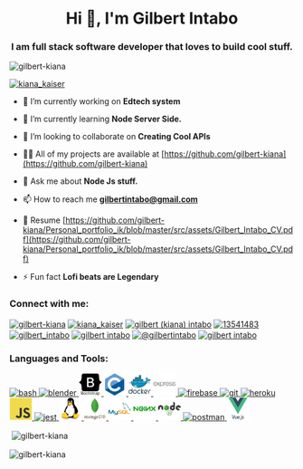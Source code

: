 <h1 align="center">Hi 👋, I'm Gilbert Intabo</h1>
<h3 align="center">I am full stack software developer that loves to build cool stuff.</h3>

<p align="left"> <img src="https://komarev.com/ghpvc/?username=gilbert-kiana&label=Profile%20views&color=0e75b6&style=flat" alt="gilbert-kiana" /> </p>

<p align="left"> <a href="https://twitter.com/kiana_kaiser" target="blank"><img src="https://img.shields.io/twitter/follow/kiana_kaiser?logo=twitter&style=for-the-badge" alt="kiana_kaiser" /></a> </p>

- 🔭 I’m currently working on **Edtech system**

- 🌱 I’m currently learning **Node Server Side.**

- 👯 I’m looking to collaborate on **Creating Cool APIs**

- 👨‍💻 All of my projects are available at [https://github.com/gilbert-kiana](https://github.com/gilbert-kiana)

- 💬 Ask me about **Node Js stuff.**

- 📫 How to reach me **gilbertintabo@gmail.com**

- 📄 Resume [https://github.com/gilbert-kiana/Personal_portfolio_ik/blob/master/src/assets/Gilbert_Intabo_CV.pdf](https://github.com/gilbert-kiana/Personal_portfolio_ik/blob/master/src/assets/Gilbert_Intabo_CV.pdf)

- ⚡ Fun fact **Lofi beats are Legendary**

<h3 align="left">Connect with me:</h3>
<p align="left">
<a href="https://dev.to/gilbert-kiana" target="blank"><img align="center" src="https://raw.githubusercontent.com/rahuldkjain/github-profile-readme-generator/master/src/images/icons/Social/devto.svg" alt="gilbert-kiana" height="30" width="40" /></a>
<a href="https://twitter.com/kiana_kaiser" target="blank"><img align="center" src="https://raw.githubusercontent.com/rahuldkjain/github-profile-readme-generator/master/src/images/icons/Social/twitter.svg" alt="kiana_kaiser" height="30" width="40" /></a>
<a href="https://linkedin.com/in/gilbert (kiana) intabo" target="blank"><img align="center" src="https://raw.githubusercontent.com/rahuldkjain/github-profile-readme-generator/master/src/images/icons/Social/linked-in-alt.svg" alt="gilbert (kiana) intabo" height="30" width="40" /></a>
<a href="https://stackoverflow.com/users/13541483" target="blank"><img align="center" src="https://raw.githubusercontent.com/rahuldkjain/github-profile-readme-generator/master/src/images/icons/Social/stack-overflow.svg" alt="13541483" height="30" width="40" /></a>
<a href="https://instagram.com/gilbert_intabo" target="blank"><img align="center" src="https://raw.githubusercontent.com/rahuldkjain/github-profile-readme-generator/master/src/images/icons/Social/instagram.svg" alt="gilbert_intabo" height="30" width="40" /></a>
<a href="https://www.behance.net/gilbert intabo" target="blank"><img align="center" src="https://raw.githubusercontent.com/rahuldkjain/github-profile-readme-generator/master/src/images/icons/Social/behance.svg" alt="gilbert intabo" height="30" width="40" /></a>
<a href="https://medium.com/@gilbertintabo" target="blank"><img align="center" src="https://raw.githubusercontent.com/rahuldkjain/github-profile-readme-generator/master/src/images/icons/Social/medium.svg" alt="@gilbertintabo" height="30" width="40" /></a>
<a href="https://www.youtube.com/c/gilbert intabo" target="blank"><img align="center" src="https://raw.githubusercontent.com/rahuldkjain/github-profile-readme-generator/master/src/images/icons/Social/youtube.svg" alt="gilbert intabo" height="30" width="40" /></a>
</p>

<h3 align="left">Languages and Tools:</h3>
<p align="left"> <a href="https://www.gnu.org/software/bash/" target="_blank" rel="noreferrer"> <img src="https://www.vectorlogo.zone/logos/gnu_bash/gnu_bash-icon.svg" alt="bash" width="40" height="40"/> </a> <a href="https://www.blender.org/" target="_blank" rel="noreferrer"> <img src="https://download.blender.org/branding/community/blender_community_badge_white.svg" alt="blender" width="40" height="40"/> </a> <a href="https://getbootstrap.com" target="_blank" rel="noreferrer"> <img src="https://raw.githubusercontent.com/devicons/devicon/master/icons/bootstrap/bootstrap-plain-wordmark.svg" alt="bootstrap" width="40" height="40"/> </a> <a href="https://www.cprogramming.com/" target="_blank" rel="noreferrer"> <img src="https://raw.githubusercontent.com/devicons/devicon/master/icons/c/c-original.svg" alt="c" width="40" height="40"/> </a> <a href="https://www.docker.com/" target="_blank" rel="noreferrer"> <img src="https://raw.githubusercontent.com/devicons/devicon/master/icons/docker/docker-original-wordmark.svg" alt="docker" width="40" height="40"/> </a> <a href="https://expressjs.com" target="_blank" rel="noreferrer"> <img src="https://raw.githubusercontent.com/devicons/devicon/master/icons/express/express-original-wordmark.svg" alt="express" width="40" height="40"/> </a> <a href="https://firebase.google.com/" target="_blank" rel="noreferrer"> <img src="https://www.vectorlogo.zone/logos/firebase/firebase-icon.svg" alt="firebase" width="40" height="40"/> </a> <a href="https://git-scm.com/" target="_blank" rel="noreferrer"> <img src="https://www.vectorlogo.zone/logos/git-scm/git-scm-icon.svg" alt="git" width="40" height="40"/> </a> <a href="https://heroku.com" target="_blank" rel="noreferrer"> <img src="https://www.vectorlogo.zone/logos/heroku/heroku-icon.svg" alt="heroku" width="40" height="40"/> </a> <a href="https://developer.mozilla.org/en-US/docs/Web/JavaScript" target="_blank" rel="noreferrer"> <img src="https://raw.githubusercontent.com/devicons/devicon/master/icons/javascript/javascript-original.svg" alt="javascript" width="40" height="40"/> </a> <a href="https://jestjs.io" target="_blank" rel="noreferrer"> <img src="https://www.vectorlogo.zone/logos/jestjsio/jestjsio-icon.svg" alt="jest" width="40" height="40"/> </a> <a href="https://www.linux.org/" target="_blank" rel="noreferrer"> <img src="https://raw.githubusercontent.com/devicons/devicon/master/icons/linux/linux-original.svg" alt="linux" width="40" height="40"/> </a> <a href="https://www.mongodb.com/" target="_blank" rel="noreferrer"> <img src="https://raw.githubusercontent.com/devicons/devicon/master/icons/mongodb/mongodb-original-wordmark.svg" alt="mongodb" width="40" height="40"/> </a> <a href="https://www.mysql.com/" target="_blank" rel="noreferrer"> <img src="https://raw.githubusercontent.com/devicons/devicon/master/icons/mysql/mysql-original-wordmark.svg" alt="mysql" width="40" height="40"/> </a> <a href="https://www.nginx.com" target="_blank" rel="noreferrer"> <img src="https://raw.githubusercontent.com/devicons/devicon/master/icons/nginx/nginx-original.svg" alt="nginx" width="40" height="40"/> </a> <a href="https://nodejs.org" target="_blank" rel="noreferrer"> <img src="https://raw.githubusercontent.com/devicons/devicon/master/icons/nodejs/nodejs-original-wordmark.svg" alt="nodejs" width="40" height="40"/> </a> <a href="https://postman.com" target="_blank" rel="noreferrer"> <img src="https://www.vectorlogo.zone/logos/getpostman/getpostman-icon.svg" alt="postman" width="40" height="40"/> </a> <a href="https://vuejs.org/" target="_blank" rel="noreferrer"> <img src="https://raw.githubusercontent.com/devicons/devicon/master/icons/vuejs/vuejs-original-wordmark.svg" alt="vuejs" width="40" height="40"/> </a> </p>

<p>&nbsp;<img align="center" src="https://github-readme-stats.vercel.app/api?username=gilbert-kiana&show_icons=true&locale=en" alt="gilbert-kiana" /></p>

<p><img align="center" src="https://github-readme-streak-stats.herokuapp.com/?user=gilbert-kiana&" alt="gilbert-kiana" /></p>
